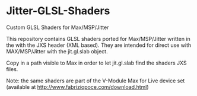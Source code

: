 # Jitter-GLSL-Shaders
Custom GLSL Shaders for Max/MSP/Jitter

This repository contains GLSL shaders ported for Max/MSP/Jitter written in the with the JXS header (XML based).
They are intended for direct use with MAX/MSP/Jitter with the jit.gl.slab object.

Copy in a path visible to Max in order to let jit.gl.slab find the shaders JXS files.

Note: the same shaders are part of the V-Module Max for Live device set (available at http://www.fabriziopoce.com/download.html)

